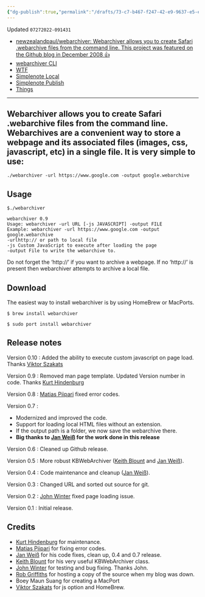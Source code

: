 ```yaml
---
{"dg-publish":true,"permalink":"/drafts/73-c7-b467-f247-42-e9-9637-e5-e77-c89-ed-15-2/","dgHomeLink":true,"dgPassFrontmatter":false}
---
```


Updated `07272022-091431`

- [newzealandpaul/webarchiver: Webarchiver allows you to create Safari .webarchive files from the command line. This project was featured on the Github blog in December 2008 👍](https://github.com/newzealandpaul/webarchiver)
- [webarchiver CLI](drafts://open?uuid=CAABBB06-186C-437D-BC30-65844BDBEC2B)
- [WTF](https://davidblue.wtf/drafts/CAABBB06-186C-437D-BC30-65844BDBEC2B.html)
- [Simplenote Local](simplenote://note/7e7592d5c20041c0a2ed8610e6c70e8e)
- [Simplenote Publish](http://simp.ly/publish/nyQqq5)
- [Things](things:///show?id=BjF5CaJMwPbPzgzkKrdt6q)

---

## Webarchiver allows you to create Safari .webarchive files from the command line. Webarchives are a convenient way to store a webpage and its associated files (images, css, javascript, etc) in a single file. It is very simple to use:

`./webarchiver -url https://www.google.com -output google.webarchive`

## Usage

```
$./webarchiver

webarchiver 0.9
Usage: webarchiver -url URL [-js JAVASCRIPT] -output FILE
Example: webarchiver -url https://www.google.com -output google.webarchive
-urlhttp:// or path to local file
-js Custom JavaScript to execute after loading the page
-output File to write the webarchive to.
```

Do not forget the ‘http://’ if you want to archive a webpage. If no
‘http://’ is present then webarchiver attempts to archive a local file.

## Download

The easiest way to install webarchiver is by using HomeBrew or MacPorts.
   
```
$ brew install webarchiver

$ sudo port install webarchiver
```

## Release notes

Version 0.10 : Added the ability to execute custom javascript on page load. Thanks [Viktor Szakats](https://github.com/vszakats)

Version 0.9 : Removed man page template. Updated Version number in code. Thanks [Kurt Hindenburg][]

Version 0.8 : [Matias Piipari][] fixed error codes.

Version 0.7 : 

- Modernized and improved the code.
- Support for loading local HTML files without an extension.
- If the output path is a folder, we now save the webarchive there.
- **Big thanks to [Jan Weiß][] for the work done in this release**

Version 0.6 : Cleaned up Github release.

Version 0.5 : More robust KBWebArchiver ([Keith Blount][] and [Jan Weiß][]).

Version 0.4 : Code maintenance and cleanup ([Jan Weiß][]).

Version 0.3 : Changed URL and sorted out source for git.

Version 0.2 : [John Winter][] fixed page loading issue.

Version 0.1 : Initial release.

## Credits
-   [Kurt Hindenburg][] for maintenance. 
-   [Matias Piipari][] for fixing error codes.
-   [Jan Weiß][] for his code fixes, clean up, 0.4 and 0.7 release. 
-   [Keith Blount][] for his very
useful KBWebArchiver class.
-   [John Winter][] for testing and bug fixing. Thanks John.
-   [Rob Griffiths][] for hosting a copy of the source when my blog was
down.
-   Boey Maun Suang for creating a MacPort
-   [Viktor Szakats](https://github.com/vszakats) for js option and HomeBrew.

  [Matias Piipari]: https://github.com/mz2
  [MacPorts]: https://www.macports.org/
  [Jan Weiß]: https://github.com/JanX2/webarchiver
  [John Winter]: http://www.shipsomecode.com/
  [Keith Blount]: https://www.literatureandlatte.com/
  [Rob Griffiths]: https://www.macosxhints.com/
  [Kurt Hindenburg]: https://github.com/kurthindenburg?tab=activity
